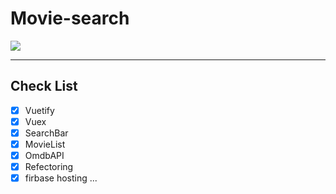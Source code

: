 # Movie-search

![](https://images.velog.io/images/ieed0205/post/b125f457-049b-4b1b-bcd7-81675b884147/Movie.gif)

---

## Check List
- [x] Vuetify
- [x] Vuex
- [x] SearchBar
- [x] MovieList
- [x] OmdbAPI
- [x] Refectoring
- [x] firbase hosting
...
